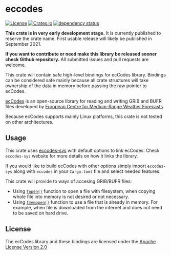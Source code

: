 # eccodes

[![License](https://img.shields.io/github/license/ScaleWeather/eccodes)](https://choosealicense.com/licenses/apache-2.0/)
[![Crates.io](https://img.shields.io/crates/v/eccodes)](https://crates.io/crates/eccodes)
[![dependency status](https://deps.rs/crate/eccodes/0.0.2/status.svg)](https://deps.rs/crate/eccodes)

**This crate is in very early development stage.** It is currently published to reserve the crate name. First usable release will likely be published in September 2021.

**If you want to contribute or need make this library be released sooner check Github repository.** All submitted issues and pull requests are welcome. 

This crate will contain safe high-level bindings for ecCodes library. Bindings can be considered safe mainly because all crate structures will take ownership of the data in memory before passing the raw pointer to ecCodes.

[ecCodes](https://confluence.ecmwf.int/display/ECC/ecCodes+Home) is an open-source library for reading and writing GRIB and BUFR files developed by [European Centre for Medium-Range Weather Forecasts](https://www.ecmwf.int/).

Because ecCodes supports mainly Linux platforms, this crate is not tested on other architectures.

## Usage

This crate uses [eccodes-sys](https://crates.io/crates/eccodes-sys) with default options to link ecCodes. Check `eccodes-sys` website for more details on how it links the library.

If you would like to build ecCodes with other options simply import `eccodes-sys` along with `eccodes` in your `Cargo.toml` file and select needed features.

This crate will provide to ways of accesing GRIB/BUFR files:
- Using [`fopen()`](https://man7.org/linux/man-pages/man3/fopen.3.html) function to open a file with filesystem, when copying whole file into memory is not desired or not necessary.
- Using [`fmemopen()`](https://man7.org/linux/man-pages/man3/fmemopen.3.html) function to use a file that is already in memory. For example, when file is downloaded from the internet and does not need to be saved on hard drive.

## License

The ecCodes library and these bindings are licensed under the [Apache License Version 2.0](http://www.apache.org/licenses/LICENSE-2.0)

